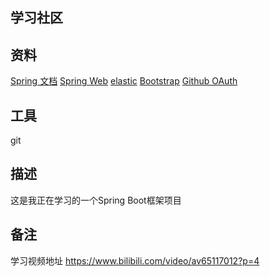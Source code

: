 ## 学习社区

## 资料
[Spring 文档](https://spring.io/guides) 
[Spring Web](https://spring.io/guides/gs/serving-web-content/) 
[elastic](https://elasticsearch.cn/)
[Bootstrap](https://v3.bootcss.com/)
[Github OAuth](https://developer.github.com/apps/building-oauth-apps/creating-an-oauth-app/)

## 工具
git

## 描述
这是我正在学习的一个Spring Boot框架项目

## 备注
学习视频地址 https://www.bilibili.com/video/av65117012?p=4